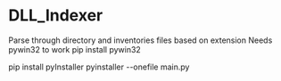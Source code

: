 # DLL_Indexer
Parse through directory and inventories files based on extension
Needs pywin32 to work
pip install pywin32

pip install pyInstaller
pyinstaller --onefile main.py
